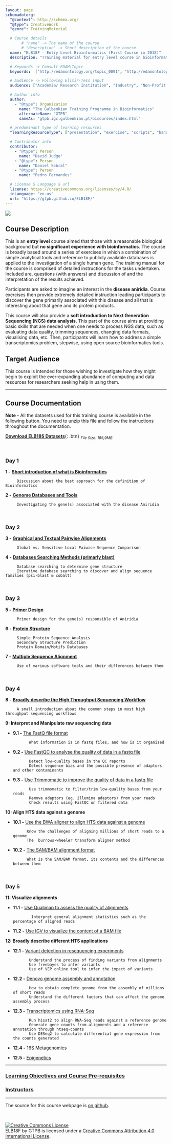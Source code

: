 ```yaml
---
layout: page
schemadotorg:
  "@context": http://schema.org/
  "@type": CreativeWork
  "genre": TrainingMaterial

  # Course details
       # "name" -> The name of the course
       # "description" -> Short description of the course
  name: "ELB18F - Entry Level Bioinformatics (First Course in 2018)"
  description: "Training material for entry level course in bioinformatics with a soft introduction to NGS data analysis."

  # Keywords -> Consult EDAM:Topic
  keywords:  ["http://edamontology.org/topic_0091", "http://edamontology.org/topic_3168"]

  # Audience -> Following Elixir-Tess input
  audience: ["Academia/ Research Institution", "Industry", "Non-Profit Organisation", "Healthcare"]

  # Author info
  author:
    - "@type": Organization
      name: "The Gulbenkian Training Programme in Bioinformatics"
      alternateName: "GTPB"
      sameAs: "gtpb.igc.gulbenkian.pt/bicourses/index.html"

  # predominant type of learning resources
  "learningResourceType": ["presentation", "exercise", "scripts", "handout"]

  # Contributor info
  contributor:
    - "@type": Person
      name: "David Judge"
    - "@type": Person
      name: "Daniel Sobral"
    - "@type": Person
      name: "Pedro Fernandes"

  # License & Language & url
  license: https://creativecommons.org/licenses/by/4.0/
  inLanguage: "en-us"
  url: "https://gtpb.github.io/ELB18F/"
---
```


![](./pages/Images/Virtual_karyotype_karyogram.jpg)

## Course Description
This is an **entry level** course aimed that those with a reasonable biological background but **no significant experience with bioinformatics**. The course is broadly based around a series of exercises in which a combination of simple analytical tools and reference to publicly available databases is applied to the investigation of a single human gene. The training manual for the course is comprised of detailed instructions for the tasks undertaken. Included are, questions (with answers) and discussion of and the interpretation of the results achieved.

Participants are asked to imagine an interest in the **disease aniridia**. Course exercises then provide extremely detailed instruction leading participants to discover the gene primarily associated with this disease and all that is interesting about that gene and its protein products.

This course will also provide a **soft introduction to Next Generation Sequencing (NGS) data analysis**. This part of the course aims at providing basic skills that are needed when one needs to process NGS data, such as evaluating data quality, trimming sequences, changing data formats, visualising data, etc. Then, participants will learn how to address a simple transcriptomics problem, stepwise, using open source bioinformatics tools.

## Target Audience
This course is intended for those wishing to investigate how they might begin to exploit the ever-expanding abundance of computing and data resources for researchers seeking help in using them.

---

## Course Documentation

**Note -** All the datasets used for this training course is available in the following button. You need to unzip this file and follow the instructions throughout the documentation.

[**Download ELB18S Datasets**](https://github.com/GTPB/ELB18F/archive/data.zip){: .btn} <sub><i>File Size: 185,9MB</i></sub>

<br/>

### Day 1
**1 -** [**Short introduction of what is Bioinformatics**](assets/00-Databases_Genes_Genomes.pdf)

         Discussion about the best approach for the definition of Bioinformatics

**2 -** [**Genome Databases and Tools**](assets/01-Databases_Practical.pdf)

         Investigating the gene(s) associated with the disease Aniridia      

<br/>

### Day 2
**3 -** [**Graphical and Textual Pairwise Alignments**](assets/02-Pairwise_Alignment_Practical.pdf)

         Global vs. Sensitive Local Paiwise Sequence Comparison

**4 -** [**Databases Searching Methods (primarly blast)**](assets/03-Database_Searching_Practical.pdf)

         Database searching to determine gene structure
         Iterative database searching to discover and align sequence families (psi-blast & cobalt)

<br/>

### Day 3
**5 -** [**Primer Design**](assets/04-Primer_Design_Practical.pdf)

         Primer design for the gene(s) responsible of Aniridia

**6 -** [**Protein Structure**](assets/05-Structure_Prediction_Practical.pdf)

         Simple Protein Sequence Analysis
         Secondary Structure Prediction
         Protein Domain/Motifs Databases

**7 -** [**Multiple Sequence Alignment**](assets/06-Multiple_Sequence_Alignment.pdf)

         Use of various software tools and their differences between them

<br/>

### Day 4
**8 -** [**Broadly describe the High Throughput Sequencing Workflow**](pages/L08.md)

         A small introduction about the common steps in most high throughput sequencing workflows

**9: Interpret and Manipulate raw sequencing data**
  + **9.1 -** [The FastQ file format](pages/L09.md)

               What information is in fastq files, and how is it organized

  + **9.2 -** [Use FastQC to analyse the quality of data in a fastq file](pages/L09.md/#LO9.2)

               Detect low-quality bases in the QC reports  
               Detect sequence bias and the possible presence of adaptors and other contaminants

  + **9.3 -** [Use Trimmomatic to improve the quality of data in a fastq file](pages/L09.md/#LO9.3)

               Use trimmomatic to filter/trim low-quality bases from your reads
               Remove adaptors (eg. illumina adaptors) from your reads
               Check results using FastQC on filtered data

**10: Align HTS data against a genome**
  + **10.1 -** [Use the BWA aligner to align HTS data against a genome](pages/L10.md)

              Know the challenges of aligning millions of short reads to a genome
              The  burrows-wheeler transform aligner method

  + **10.2 -** [The SAM/BAM alignment format](pages/L10.md/#L10.2)

              What is the SAM/BAM format, its contents and the differences between them

<br/>

### Day 5
**11: Visualize alignments**
  + **11.1 -** [Use Qualimap to assess the quality of alignments](pages/L11.md)

                Interpret general alignment statistics such as the percentage of aligned reads

  + **11.2 -** [Use IGV to visualize the content of a BAM file](pages/L11.md/#L11.2)

**12: Broadly describe different HTS applications**
  + **12.1 -** [Variant detection in resequencing experiments](pages/L12.md)

               Understand the process of finding variants from alignments
               Use freebayes to infer variants
               Use of VEP online tool to infer the impact of variants

  + **12.2 -** [Denovo genome assembly and annotation](pages/L12.md/#L12.2)

               How to obtain complete genome from the assembly of millions of short reads
               Understand the different factors that can affect the genome assembly process

  + **12.3 -** [Transcriptomics using RNA-Seq](pages/L12.md/#L12.3)

               Run hisat2 to align RNA-Seq reads against a reference genome
               Generate gene counts from alignments and a reference annotation through htseq-counts
               Use DESeq2 to calculate differential gene expression from the counts generated

  + **12.4 -** [16S Metagenomics](pages/L12.md/#L12.4)

  + **12.5 -** [Epigenetics](pages/L12.md/#L12.5)

---

### [Learning Objectives and Course Pre-requisites](pages/objectives_prerequisites.md)


### [Instructors](pages/instructors.md)

---

The source for this course webpage is [on github](https://github.com/GTPB/ELB18F).

<br>

<a rel="license" href="http://creativecommons.org/licenses/by/4.0/"><img alt="Creative Commons License" style="border-width:0" src="https://i.creativecommons.org/l/by/4.0/88x31.png" /></a><br /><span xmlns:dct="http://purl.org/dc/terms/" property="dct:title">ELB18F</span> by <span xmlns:cc="http://creativecommons.org/ns#" property="cc:attributionName">GTPB</span> is licensed under a <a rel="license" href="http://creativecommons.org/licenses/by/4.0/">Creative Commons Attribution 4.0 International License</a>.
